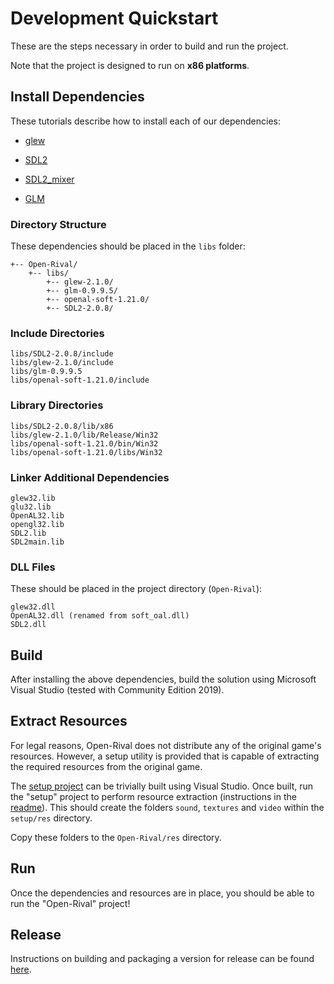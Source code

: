 # Development Quickstart

These are the steps necessary in order to build and run the project.

Note that the project is designed to run on **x86 platforms**.

## Install Dependencies

These tutorials describe how to install each of our dependencies:

 - [glew](http://lazyfoo.net/tutorials/SDL/51_SDL_and_modern_opengl/index.php)

 - [SDL2](http://lazyfoo.net/tutorials/SDL/01_hello_SDL/index.php)

 - [SDL2_mixer](https://lazyfoo.net/tutorials/SDL/06_extension_libraries_and_loading_other_image_formats/windows/msvc2019/index.php)

 - [GLM](https://github.com/g-truc/glm/blob/master/manual.md#-1-getting-started)

### Directory Structure

These dependencies should be placed in the `libs` folder:

    +-- Open-Rival/
        +-- libs/
            +-- glew-2.1.0/
			+-- glm-0.9.9.5/
			+-- openal-soft-1.21.0/
            +-- SDL2-2.0.8/

### Include Directories

    libs/SDL2-2.0.8/include
    libs/glew-2.1.0/include
    libs/glm-0.9.9.5
	libs/openal-soft-1.21.0/include

### Library Directories

    libs/SDL2-2.0.8/lib/x86
    libs/glew-2.1.0/lib/Release/Win32
	libs/openal-soft-1.21.0/bin/Win32
	libs/openal-soft-1.21.0/libs/Win32

### Linker Additional Dependencies

    glew32.lib
    glu32.lib
	OpenAL32.lib
    opengl32.lib
    SDL2.lib
    SDL2main.lib

### DLL Files

These should be placed in the project directory (`Open-Rival`):

    glew32.dll
	OpenAL32.dll (renamed from soft_oal.dll)
    SDL2.dll

## Build

After installing the above dependencies, build the solution using Microsoft Visual Studio (tested with Community Edition 2019).

## Extract Resources

For legal reasons, Open-Rival does not distribute any of the original game's resources. However, a setup utility is provided that is capable of extracting the required resources from the original game.

The [setup project](/setup) can be trivially built using Visual Studio. Once built, run the "setup" project to perform resource extraction (instructions in the [readme](/setup/README.md)). This should create the folders `sound`, `textures` and `video` within the `setup/res` directory.

Copy these folders to the `Open-Rival/res` directory.

## Run

Once the dependencies and resources are in place, you should be able to run the "Open-Rival" project!

## Release

Instructions on building and packaging a version for release can be found [here](/docs/release_checklist.md).

